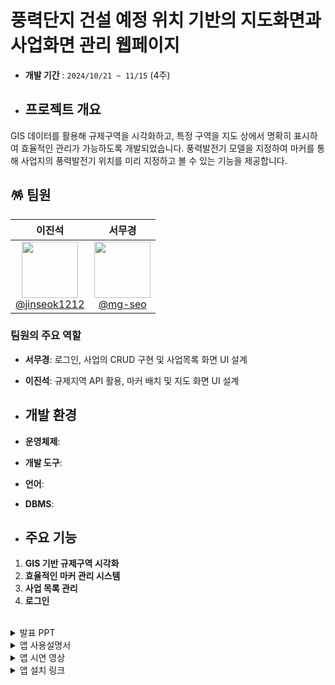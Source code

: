 # 풍력단지 건설 예정 위치 기반의 지도화면과 사업화면 관리 웹페이지

- **개발 기간** : `2024/10/21 ~ 11/15` (4주)

- ## 프로젝트 개요
GIS 데이터를 활용해 규제구역을 시각화하고, 특정 구역을 지도 상에서 명확히 표시하여 효율적인 관리가 가능하도록 개발되었습니다. 풍력발전기 모델을 지정하여 마커를 통해 사업지의 풍력발전기 위치를 미리 지정하고 볼 수 있는 기능을 제공합니다.


## 🪅 팀원

| **이진석** | **서무경** |
| :------: | :------: |
| [<img src="https://avatars.githubusercontent.com/jinseok1212" height=90> <br/> @jinseok1212](https://github.com/jinseok1212) |[<img src="https://avatars.githubusercontent.com/mg-seo" height=90> <br/> @mg-seo](https://github.com/mg-seo) |

### 팀원의 주요 역할

- **서무경**: 로그인, 사업의 CRUD 구현 및 사업목록 화면 UI 설계
- **이진석**: 규제지역 API 활용, 마커 배치 및 지도 화면 UI 설계

- ## 개발 환경
- **운영체제**: 
- **개발 도구**: 
- **언어**: 
- **DBMS**:
  
- ## 주요 기능
1. **GIS 기반 규제구역 시각화**
2. **효율적인 마커 관리 시스템**
3. **사업 목록 관리**
4. **로그인**
<br/>
<details>
  <summary>발표 PPT</summary>
 (https://drive.google.com/file/d/1CDhb5X1l-s7_On3fcN_zDnr2_tkKyavn/view?usp=drive_link)

![슬라이드 1](./강남인재KDT-6선도소프트(4조)_발표자료/0.jpg)

![슬라이드 2](./강남인재KDT-6선도소프트(4조)_발표자료/1.jpg)

![슬라이드 3](./강남인재KDT-6선도소프트(4조)_발표자료/2.jpg)

![슬라이드 4](./강남인재KDT-6선도소프트(4조)_발표자료/3.jpg)

![슬라이드 5](./강남인재KDT-6선도소프트(4조)_발표자료/4.jpg)

![슬라이드 6](./강남인재KDT-6선도소프트(4조)_발표자료/5.jpg)

![슬라이드 7](./강남인재KDT-6선도소프트(4조)_발표자료/6.jpg)

![슬라이드 8](./강남인재KDT-6선도소프트(4조)_발표자료/7.jpg)

![슬라이드 9](./강남인재KDT-6선도소프트(4조)_발표자료/8.jpg)

![슬라이드 10](./강남인재KDT-6선도소프트(4조)_발표자료/9.jpg)

![슬라이드 11](./강남인재KDT-6선도소프트(4조)_발표자료/10.jpg)

![슬라이드 12](./강남인재KDT-6선도소프트(4조)_발표자료/11.jpg)

![슬라이드 13](./강남인재KDT-6선도소프트(4조)_발표자료/12.jpg)

![슬라이드 14](./강남인재KDT-6선도소프트(4조)_발표자료/13.jpg)

![슬라이드 15](./강남인재KDT-6선도소프트(4조)_발표자료/14.jpg)

![슬라이드 16](./강남인재KDT-6선도소프트(4조)_발표자료/15.jpg)

![슬라이드 17](./강남인재KDT-6선도소프트(4조)_발표자료/16.jpg)

![슬라이드 18](./강남인재KDT-6선도소프트(4조)_발표자료/17.jpg)

![슬라이드 19](./강남인재KDT-6선도소프트(4조)_발표자료/18.jpg)

![슬라이드 20](./강남인재KDT-6선도소프트(4조)_발표자료/19.jpg)

![슬라이드 21](./강남인재KDT-6선도소프트(4조)_발표자료/20.jpg)

![슬라이드 22](./강남인재KDT-6선도소프트(4조)_발표자료/21.jpg)

![슬라이드 23](./강남인재KDT-6선도소프트(4조)_발표자료/22.jpg)

![슬라이드 24](./강남인재KDT-6선도소프트(4조)_발표자료/23.jpg)

![슬라이드 25](./강남인재KDT-6선도소프트(4조)_발표자료/24.jpg)

![슬라이드 26](./강남인재KDT-6선도소프트(4조)_발표자료/25.jpg)

![슬라이드 27](./강남인재KDT-6선도소프트(4조)_발표자료/26.jpg)

</details>
<details>
  <summary>앱 사용설명서</summary>
  
 ![사용자 메뉴얼](./강남인재KDT-6선도소프트(4조)_발표자료/강남인재KDT-6선도소프트(4조)_사용자메뉴얼/0.jpg)

![사용자 메뉴얼](./강남인재KDT-6선도소프트(4조)_발표자료/강남인재KDT-6선도소프트(4조)_사용자메뉴얼/1.jpg)

![사용자 메뉴얼](./강남인재KDT-6선도소프트(4조)_발표자료/강남인재KDT-6선도소프트(4조)_사용자메뉴얼/2.jpg)

![사용자 메뉴얼](./강남인재KDT-6선도소프트(4조)_발표자료/강남인재KDT-6선도소프트(4조)_사용자메뉴얼/3.jpg)

![사용자 메뉴얼](./강남인재KDT-6선도소프트(4조)_발표자료/강남인재KDT-6선도소프트(4조)_사용자메뉴얼/4.jpg)

![사용자 메뉴얼](./강남인재KDT-6선도소프트(4조)_발표자료/강남인재KDT-6선도소프트(4조)_사용자메뉴얼/5.jpg)

![사용자 메뉴얼](./강남인재KDT-6선도소프트(4조)_발표자료/강남인재KDT-6선도소프트(4조)_사용자메뉴얼/6.jpg)

![사용자 메뉴얼](./강남인재KDT-6선도소프트(4조)_발표자료/강남인재KDT-6선도소프트(4조)_사용자메뉴얼/7.jpg)

![사용자 메뉴얼](./강남인재KDT-6선도소프트(4조)_발표자료/강남인재KDT-6선도소프트(4조)_사용자메뉴얼/8.jpg)

![사용자 메뉴얼](./강남인재KDT-6선도소프트(4조)_발표자료/강남인재KDT-6선도소프트(4조)_사용자메뉴얼/9.jpg)

![사용자 메뉴얼](./강남인재KDT-6선도소프트(4조)_발표자료/강남인재KDT-6선도소프트(4조)_사용자메뉴얼/10.jpg)

![사용자 메뉴얼](./강남인재KDT-6선도소프트(4조)_발표자료/강남인재KDT-6선도소프트(4조)_사용자메뉴얼/11.jpg)

</details>
<details>
  <summary>앱 시연 영상</summary>
 https://www.youtube.com/watch?v=4MC1U-KiqQk

</details>
<details>
  <summary>앱 설치 링크</summary>
 https://drive.google.com/file/d/1ukGtXWJwnx88iyG9MSQWELSCIs9xH2yr/view?usp=drive_link

</details>



